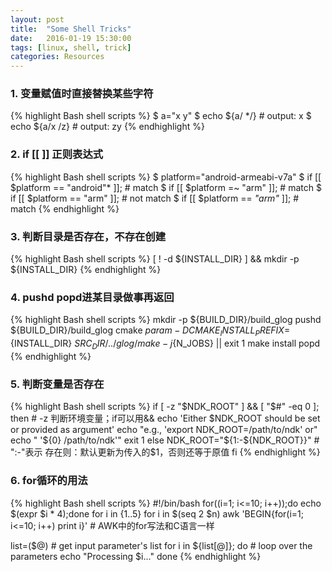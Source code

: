 ```yaml
---
layout: post
title:  "Some Shell Tricks"
date:   2016-01-19 15:30:00
tags: [linux, shell, trick]
categories: Resources
---
```


### 1. 变量赋值时直接替换某些字符
{% highlight Bash shell scripts %}
$ a="x y"
$ echo ${a/ */}  # output: x
$ echo ${a/x /z} # output: zy
{% endhighlight %}

### 2. if [[ ]] 正则表达式
{% highlight Bash shell scripts %}
$ platform="android-armeabi-v7a"
$ if [[ $platform == "android"* ]];  # match
$ if [[ $platform =~ "arm" ]];  # match
$ if [[ $platform == "arm" ]];  # not match
$ if [[ $platform == *"arm"* ]];  # match
{% endhighlight %}

### 3. 判断目录是否存在，不存在创建
{% highlight Bash shell scripts %}
[ ! -d ${INSTALL_DIR} ] && mkdir -p ${INSTALL_DIR}
{% endhighlight %}

### 4. pushd popd进某目录做事再返回
{% highlight Bash shell scripts %}
mkdir -p ${BUILD_DIR}/build_glog
pushd ${BUILD_DIR}/build_glog
cmake $param -DCMAKE_INSTALL_PREFIX=${INSTALL_DIR} ${SRC_DIR}/../glog/
make -j${N_JOBS} || exit 1
make install
popd
{% endhighlight %}

### 5. 判断变量是否存在
{% highlight Bash shell scripts %}
if [ -z "$NDK_ROOT" ] && [ "$#" -eq 0 ]; then  # -z 判断环境变量；if可以用&&
    echo 'Either $NDK_ROOT should be set or provided as argument'
    echo "e.g., 'export NDK_ROOT=/path/to/ndk' or"
    echo "      '${0} /path/to/ndk'"
    exit 1
else
    NDK_ROOT="${1:-${NDK_ROOT}}"  # ":-"表示 存在则：默认更新为传入的$1，否则还等于原值
fi
{% endhighlight %}

### 6. for循环的用法
{% highlight Bash shell scripts %}
#!/bin/bash
for((i=1; i<=10; i++));do echo $(expr $i \* 4);done
for i in {1..5}
for i in $(seq 2 $n)
awk 'BEGIN{for(i=1; i<=10; i++) print i}'  # AWK中的for写法和C语言一样

list=($@)  # get input parameter's list
for i in ${list[@]}; do  # loop over the parameters
  echo "Processing $i..."
done
{% endhighlight %}